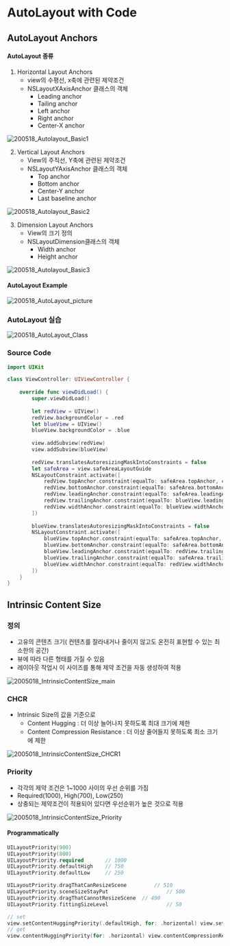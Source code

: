 # AutoLayout with Code

## AutoLayout Anchors

#### AutoLayout 종류

1. Horizontal Layout Anchors
   - view의 수평선, x축에 관련된 제약조건
   - NSLayoutXAxisAnchor 클래스의 객체
     - Leading anchor
     - Tailing anchor
     - Left anchor
     - Right anchor
     - Center-X anchor

![200518_Autolayout_Basic1](../image/200516/200518_Autolayout_Basic1.png)

2. Vertical Layout Anchors
   - View의 주직선, Y축에 관련된 제약조건
   - NSLayoutYAxisAnchor 클래스의 객체
     - Top anchor
     - Bottom anchor
     - Center-Y anchor
     - Last baseline anchor

![200518_Autolayout_Basic2](../image/200516/200518_Autolayout_Basic2.png)

3. Dimension Layout Anchors
   - View의 크기 정의
   - NSLayoutDimension클래스의 객체
     - Width anchor
     - Height anchor

![200518_Autolayout_Basic3](../image/200516/200518_Autolayout_Basic3.png)

#### AutoLayout Example

![200518_AutoLayout_picture](../image/200516/200518_AutoLayout_picture.png)



### AutoLayout 실습

![200518_AutoLayout_Class](../image/200516/200518_AutoLayout_Class.png)

### Source Code 

```swift
import UIKit

class ViewController: UIViewController {
    
    override func viewDidLoad() {
        super.viewDidLoad()
        
        let redView = UIView()
        redView.backgroundColor = .red
        let blueView = UIView()
        blueView.backgroundColor = .blue
        
        view.addSubview(redView)
        view.addSubview(blueView)
        
        redView.translatesAutoresizingMaskIntoConstraints = false
        let safeArea = view.safeAreaLayoutGuide
        NSLayoutConstraint.activate([
            redView.topAnchor.constraint(equalTo: safeArea.topAnchor, constant: 20),
            redView.bottomAnchor.constraint(equalTo: safeArea.bottomAnchor, constant: -20),
            redView.leadingAnchor.constraint(equalTo: safeArea.leadingAnchor, constant: 20),
            redView.trailingAnchor.constraint(equalTo: blueView.leadingAnchor, constant: -10),
            redView.widthAnchor.constraint(equalTo: blueView.widthAnchor, multiplier: 1, constant: 0)
        ])
        
        blueView.translatesAutoresizingMaskIntoConstraints = false
        NSLayoutConstraint.activate([
            blueView.topAnchor.constraint(equalTo: safeArea.topAnchor, constant: 20),
            blueView.bottomAnchor.constraint(equalTo: safeArea.bottomAnchor, constant: -20),
            blueView.leadingAnchor.constraint(equalTo: redView.trailingAnchor, constant: 10),
            blueView.trailingAnchor.constraint(equalTo: safeArea.trailingAnchor, constant: -20),
            blueView.widthAnchor.constraint(equalTo: redView.widthAnchor, multiplier: 1, constant: 0)
        ])
    }
}

```



##  Intrinsic Content Size

### 정의

- 고유의 콘텐츠 크기( 컨텐츠를 잘라내거나 줄이지 않고도 온전히 표현할 수 있는 최소한의 공간)
- 뷰에 따라 다른 형태를 가질 수 있음
- 레이아웃 작업시 이 사이즈를 통해 제약 조건을 자동 생성하여 적용

![2005018_IntrinsicContentSize_main](../image/200516/2005018_IntrinsicContentSize_main.png)

### CHCR

- Intrinsic Size의 값을 기준으로
  - Content Hugging : 더 이상 늘어나지 못하도록 최대 크기에 제한
  - Content Compression Resistance : 더 이상 줄어들지 못하도록 최소 크기에 제한

![2005018_IntrinsicContentSize_CHCR1](../image/200516/2005018_IntrinsicContentSize_CHCR1.png)

### Priority

- 각각의 제약 조건은 1~1000 사이의 우선 순위를 가짐
- Required(1000), High(700), Low(250)
- 상충되는 제약조건이 적용되어 있다면 우선순위가 높은 것으로 적용

![2005018_IntrinsicContentSize_Priority](../image/200516/2005018_IntrinsicContentSize_Priority.png)

#### Programmatically

```swift
UILayoutPriority(900)
UILayoutPriority(800)
UILayoutPriority.required 		// 1000
UILayoutPriority.defaultHigh	// 750
UILayoutPriority.defaultLow		// 250

UILayoutPriority.dragThatCanResizeScene 		// 510
UILayoutPriority.sceneSizeStayPut 					// 500
UILayoutPriority.dragThatCannotResizeScene 	// 490
UILayoutPriority.fittingSizeLevel 					// 50

// set
view.setContentHuggingPriority(.defaultHigh, for: .horizontal) view.setContentCompressionResistancePriority(.required, for: .vertical)
// get
view.contentHuggingPriority(for: .horizontal) view.contentCompressionResistancePriority(for: .vertical)
```

